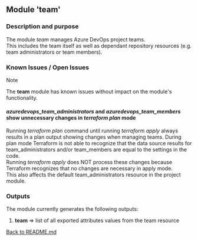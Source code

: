 ## Module 'team'

### Description and purpose

The module <i>team</i> manages Azure DevOps project teams.  
This includes the team itself as well as dependant repository resources (e.g. team administrators or team members).  

### Known Issues / Open Issues

> [!NOTE]
> The <b>team</b> module has known issues without impact on the module's functionality.  

#### <i>azuredevops_team_administrators</i> and <i>azuredevops_team_members</i> show unnecessary changes in <i>terraform plan</i> mode
  
Running <i>terraform plan</i> command until running <i>terraform apply</i> always results in a plan output showing changes when managing teams. During plan mode Terraform is not able to recognize that the data source results for team_administrators and/or team_members are equal to the settings in the code.  
Running <i>terraform apply</i> does NOT process these changes because Terraform recognizes that no changes are necessary in apply mode.  
This also affects the default team_administrators resource in the project module.  

### Outputs

The module currently generates the following outputs:  

1) <b>team</b> => list of all exported attributes values from the team resource  
  
  
[Back to README.md](../../modules/azuredevops/README.md)  
